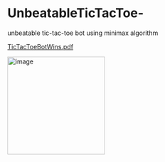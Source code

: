 # UnbeatableTicTacToe-
unbeatable tic-tac-toe bot using minimax algorithm

[TicTacToeBotWins.pdf](https://github.com/RaneemQasim5251/UnbeatableTicTacToe-/files/10370109/TicTacToeBotWins.pdf)

<img width="219" alt="image" src="https://user-images.githubusercontent.com/108181104/211234435-55da61ad-708c-4347-85f2-64a7fc7cb48f.png">

